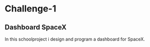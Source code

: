 # Challenge-1
 
## Dashboard SpaceX

In this schoolproject i design and program a dashboard for SpaceX. 